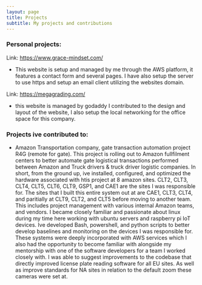 ```yaml
---
layout: page
title: Projects
subtitle: My projects and contributions
---
```

### Personal projects:
Link: https://www.grace-mindset.com/
- This website is setup and managed by me through the AWS platform, it features a contact form and several pages. I have also setup the server to use https and setup an email client utilizing the websites domain. 

Link: https://megagrading.com/
- this website is managed by godaddy I contributed to the design and layout of the website, I also setup the local networking for the office space for this company.

### Projects ive contributed to: 
- Amazon Transportation company, gate transaction automation project R4G (remote for gate). This project is rolling out to Amazon fullfilment centers to better automate gate logistical transactions performed between Amazon and Truck drivers & truck driver logistic companies. In short, from the ground up, ive installed, configured, and optimized the hardware associated with htis project at 8 amazon sites. CLT2, CLT3, CLT4, CLT5, CLT6, CLT9, GSP1, and CAE1 are the sites I was responsible for. The sites that I built this entire system out at are CAE1, CLT3, CLT4, and paritially at CLT9, CLT2, and CLT5 before moving to another team. This includes project management with various internal Amazon teams, and vendors. I became closely familiar and passionate about linux during my time here working with ubuntu servers and raspberry pi IoT devices. Ive developed Bash, powershell, and python scripts to better develop baselines and monitoring on the devices I was responsible for. These systems were deeply incorporated with AWS services which I also had the opportunity to become familiar with alongside my mentorship with one of the software developers for a team I worked closely with. I was able to suggest improvements to the codebase that directly improved license plate reading software for all EU sites. As well as improve standards for NA sites in relation to the default zoom these cameras were set at.
  
